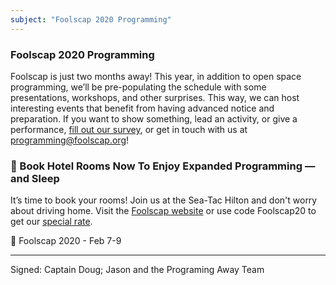 ```yaml
---
subject: "Foolscap 2020 Programming"
---
```

### Foolscap 2020 Programming
Foolscap is just two months away! This year, in addition to open space programming, we’ll be pre-populating the schedule with some presentations, workshops, and other surprises. This way, we can host interesting events that benefit from having advanced notice and preparation. If you want to show something, lead an activity, or give a performance, [fill out our survey](https://forms.gle/r395Dx7MN8CFU67V9), or get in touch with us at [programming@foolscap.org](mailto:programming@foolscap.org)!

### 🏨 Book Hotel Rooms Now To Enjoy Expanded Programming — and Sleep

It’s time to book your rooms! Join us at the Sea-Tac Hilton and don't worry about driving home.  Visit the [Foolscap website](https://www.foolscap.org/location/) or use code Foolscap20 to get our [special rate](https://book.passkey.com/go/foolscap2020).


📆 Foolscap 2020 - Feb 7-9

---

Signed: Captain Doug; Jason and the Programing Away Team

